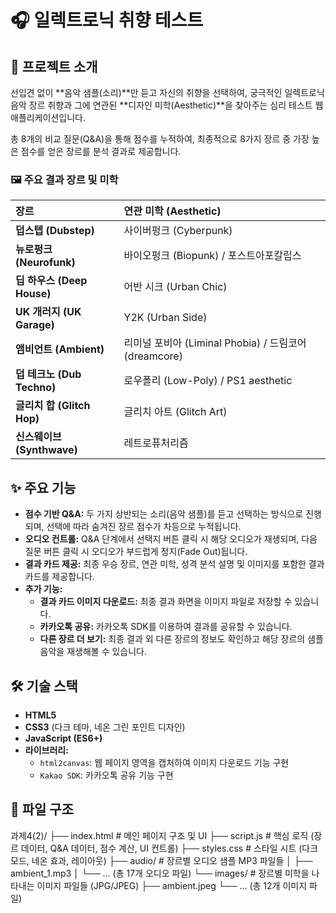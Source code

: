 # 🎧 일렉트로닉 취향 테스트

## 🌟 프로젝트 소개

선입견 없이 **음악 샘플(소리)**만 듣고 자신의 취향을 선택하여, 궁극적인 일렉트로닉 음악 장르 취향과 그에 연관된 **디자인 미학(Aesthetic)**을 찾아주는 심리 테스트 웹 애플리케이션입니다.

총 8개의 비교 질문(Q&A)을 통해 점수를 누적하여, 최종적으로 8가지 장르 중 가장 높은 점수를 얻은 장르를 분석 결과로 제공합니다.

### 🖼️ 주요 결과 장르 및 미학

| 장르 | 연관 미학 (Aesthetic) |
| :--- | :--- |
| **덥스텝 (Dubstep)** | 사이버펑크 (Cyberpunk) |
| **뉴로펑크 (Neurofunk)** | 바이오펑크 (Biopunk) / 포스트아포칼립스 |
| **딥 하우스 (Deep House)** | 어반 시크 (Urban Chic) |
| **UK 개러지 (UK Garage)** | Y2K (Urban Side) |
| **앰비언트 (Ambient)** | 리미널 포비아 (Liminal Phobia) / 드림코어 (dreamcore) |
| **덥 테크노 (Dub Techno)** | 로우폴리 (Low-Poly) / PS1 aesthetic |
| **글리치 합 (Glitch Hop)** | 글리치 아트 (Glitch Art) |
| **신스웨이브 (Synthwave)** | 레트로퓨처리즘 |

## ✨ 주요 기능

* **점수 기반 Q&A:** 두 가지 상반되는 소리(음악 샘플)를 듣고 선택하는 방식으로 진행되며, 선택에 따라 숨겨진 장르 점수가 차등으로 누적됩니다.
* **오디오 컨트롤:** Q&A 단계에서 선택지 버튼 클릭 시 해당 오디오가 재생되며, 다음 질문 버튼 클릭 시 오디오가 부드럽게 정지(Fade Out)됩니다.
* **결과 카드 제공:** 최종 우승 장르, 연관 미학, 성격 분석 설명 및 이미지를 포함한 결과 카드를 제공합니다.
* **추가 기능:**
    * **결과 카드 이미지 다운로드:** 최종 결과 화면을 이미지 파일로 저장할 수 있습니다.
    * **카카오톡 공유:** 카카오톡 SDK를 이용하여 결과를 공유할 수 있습니다.
    * **다른 장르 더 보기:** 최종 결과 외 다른 장르의 정보도 확인하고 해당 장르의 샘플 음악을 재생해볼 수 있습니다.

## 🛠️ 기술 스택

* **HTML5**
* **CSS3** (다크 테마, 네온 그린 포인트 디자인)
* **JavaScript (ES6+)**
* **라이브러리:**
    * `html2canvas`: 웹 페이지 영역을 캡처하여 이미지 다운로드 기능 구현
    * `Kakao SDK`: 카카오톡 공유 기능 구현

## 📁 파일 구조
과제4(2)/
├── index.html            # 메인 페이지 구조 및 UI
├── script.js             # 핵심 로직 (장르 데이터, Q&A 데이터, 점수 계산, UI 컨트롤)
├── styles.css            # 스타일 시트 (다크 모드, 네온 효과, 레이아웃)
├── audio/                # 장르별 오디오 샘플 MP3 파일들
│   ├── ambient_1.mp3
│   └── ... (총 17개 오디오 파일)
└── images/               # 장르별 미학을 나타내는 이미지 파일들 (JPG/JPEG)
├── ambient.jpeg
└── ... (총 12개 이미지 파일)


